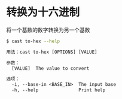 # 转换为十六进制

将一个基数的数字转换为另一个基数

```bash
$ cast to-hex --help
```

```txt
用法：cast to-hex [OPTIONS] [VALUE]

参数：
  [VALUE]  The value to convert

选项：
  -i, --base-in <BASE_IN>  The input base
  -h, --help               Print help
```